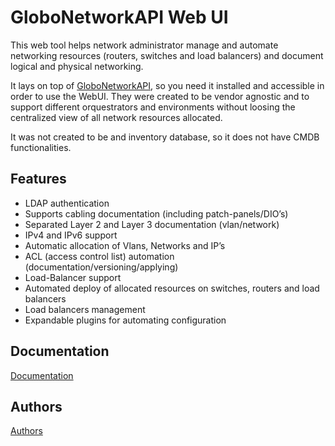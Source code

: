 GloboNetworkAPI Web UI 
======================

This web tool helps network administrator manage and automate networking
resources (routers, switches and load balancers) and document logical and
physical networking.

It lays on top of
[GloboNetworkAPI](https://github.com/globocom/GloboNetworkAPI/), so you need
it installed and accessible in order to use the WebUI.
They were created to be vendor agnostic and to support different orquestrators
and environments without loosing the centralized view of all network resources
allocated.

It was not created to be and inventory database, so it does not
have CMDB functionalities.

## Features

* LDAP authentication
* Supports cabling documentation (including patch-panels/DIO’s)
* Separated Layer 2 and Layer 3 documentation (vlan/network)
* IPv4 and IPv6 support
* Automatic allocation of Vlans, Networks and IP’s
* ACL (access control list) automation (documentation/versioning/applying)
* Load-Balancer support
* Automated deploy of allocated resources on switches, routers and
  load balancers
* Load balancers management
* Expandable plugins for automating configuration

## Documentation
[Documentation](http://globonetworkapi-webui.readthedocs.org/en/latest/)

## Authors
[Authors](./AUTHORS.md)
